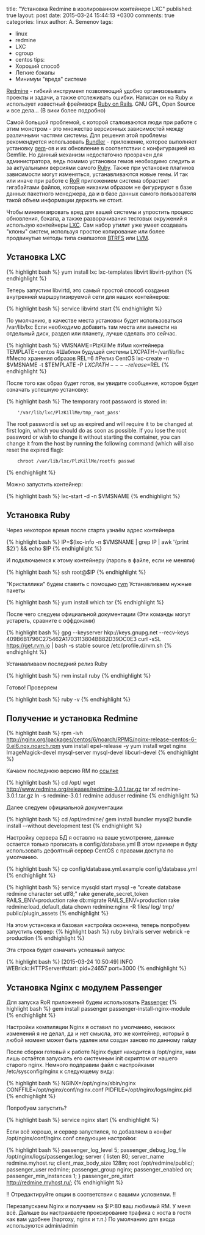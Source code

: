 title: "Установка Redmine в изолированном контейнере LXC"
published: true
layout: post
date: 2015-03-24 15:44:13 +0300
comments: true
categories: linux
author: A. Semenov
tags: 
- linux
- redmine
- LXC
- cgroup
- centos
tips:
- Хороший способ
- Легкие бэкапы
- Минимум "вреда" системе

[Redmine][l01] - гибкий инструмент позволяющий удобно организовывать проекты и задачи, а также отслеживать ошибки. Написан он на Ruby и использует известный фреймворк [Ruby on Rails][l02]. GNU GPL, Open Source и все дела... (В вики более подробно)

<!-- PELICAN_END_SUMMARY -->

Самой большой проблемой, с которой сталкиваются люди при работе с этим монстром - это множество версионных зависимостей между различными частями системы. Для решения этой проблемы рекомендуется использовать [Bundler][l03] - приложение, которое выполняет установку [gem][l04]-ов и их обновление в соответствии с конфигурацией из Gemfile. Но данный механизм недостаточно прозрачен для администратора, ведь помимо установки гемов необходимо следить и за актуальными версиями самого [Ruby][l05]. Также при установке плагинов зависимости могут изменяться, устанавливаются новые гемы. И так или иначе при работе с [RoR][l02] приложением система обрастает гигабайтами файлов, которые никаким образом не фигурируют в базе данных пакетного менеджера, да и в базе данных самого пользователя такой объем информации держать не стоит.

Чтобы минимизировать вред для вашей системы и упростить процесс обновления, бэкапа, а также разворачивания тестовых окружений я использую контейнеры [LXC][l06]. Сам набор утилит уже умеет создавать "клоны" систем, используя простое копирование или более продвинутые методы типа снапшотов [BTRFS][l07] или [LVM][l08].

## Установка LXC

{% highlight bash %}
yum install lxc lxc-templates libvirt libvirt-python
{% endhighlight %}

Теперь запустим libvirtd, это самый простой способ создания внутренней маршрутизируемой сети для наших контейнеров:

{% highlight bash %}
service libvirtd start
{% endhighlight %}

По умолчанию, в качестве места установки будет использоваться /var/lib/lxc 
Если необходимо добавить там места или вынести на отдельный диск, раздел или планету, лучше сделать это сейчас.

{% highlight bash %}
VMSNAME=PlzKillMe #Имя контейнера
TEMPLATE=centos #Шаблон будущей системы
LXCPATH=/var/lib/lxc #Место хранения образов
REL=6 #Релиз CentOS
lxc-create -n $VMSNAME -t $TEMPLATE -P $LXCPATH -- --release=$REL
{% endhighlight %}

После того как образ будет готов, вы увидите сообщение, которое будет означать успешную установку:

{% highlight bash %}
The temporary root password is stored in:

        '/var/lib/lxc/PlzKillMe/tmp_root_pass'

The root password is set up as expired and will require it to be changed
at first login, which you should do as soon as possible.  If you lose the
root password or wish to change it without starting the container, you
can change it from the host by running the following command (which will
also reset the expired flag):

        chroot /var/lib/lxc/PlzKillMe/rootfs passwd
{% endhighlight %}

Можно запустить контейнер:

{% highlight bash %}
lxc-start -d -n $VMSNAME
{% endhighlight %}

## Установка Ruby

Через некоторое время после старта узнаём адрес контейнера

{% highlight bash %}
IP=$(lxc-info -n $VMSNAME | grep IP | awk '{print $2}') && echo $IP
{% endhighlight %}

И подключаемся к этому контейнеру (пароль в файле, если не меняли)

{% highlight bash %}
ssh root@$IP
{% endhighlight %}

"Кристаллики" будем ставить с помощью [rvm][l09]
Устанавливаем нужные пакеты

{% highlight bash %}
yum install which tar
{% endhighlight %}

После чего следуем официальной документации (Эти команды могут устареть, сравните с оффдоками)

{% highlight bash %}
gpg --keyserver hkp://keys.gnupg.net --recv-keys 409B6B1796C275462A1703113804BB82D39DC0E3
сurl -sSL https://get.rvm.io | bash -s stable
source /etc/profile.d/rvm.sh
{% endhighlight %}

Устанавливаем последний релиз Ruby

{% highlight bash %}
rvm install ruby
{% endhighlight %}

Готово!
Проверяем

{% highlight bash %}
ruby -v
{% endhighlight %}

## Получение и установка Redmine

{% highlight bash %}
rpm -ivh http://nginx.org/packages/centos/6/noarch/RPMS/nginx-release-centos-6-0.el6.ngx.noarch.rpm
yum install epel-release -y
yum install wget nginx ImageMagick-devel mysql-server mysql-devel libcurl-devel
{% endhighlight %}

Качаем последнюю версию RM по [ссылке][l10]

{% highlight bash %}
cd /opt/
wget http://www.redmine.org/releases/redmine-3.0.1.tar.gz
tar xf redmine-3.0.1.tar.gz
ln -s redmine-3.0.1 redmine
adduser redmine
{% endhighlight %}

Далее следуем официальной документации

{% highlight bash %}
cd /opt/redmine/
gem install bundler mysql2
bundle install --without development test
{% endhighlight %}

Настройку сервера БД я оставлю на ваше усмотрение, данные остается только прописать в config/database.yml
В этом примере я буду использовать дефолтный сервер CentOS с правами доступа по умолчанию.

{% highlight bash %}
cp config/database.yml.example config/database.yml
{% endhighlight %}

{% highlight bash %}
service mysqld start
mysql -e "create database redmine character set utf8;"
rake generate_secret_token
RAILS_ENV=production rake db:migrate
RAILS_ENV=production rake redmine:load_default_data
chown redmine:nginx -R files/ log/ tmp/ public/plugin_assets
{% endhighlight %}

На этом установка и базовая настройка окончена, теперь попробуем запустить сервер:
{% highlight bash %}
ruby bin/rails server webrick -e production
{% endhighlight %}

Эта строка будет означать успешный запуск:

{% highlight bash %}
[2015-03-24 10:50:49] INFO  WEBrick::HTTPServer#start: pid=24657 port=3000
{% endhighlight %}

## Установка Nginx с модулем Passenger

Для запуска RoR приложений будем использовать [Passenger][l11]
{% highlight bash %}
gem install passenger
passenger-install-nginx-module
{% endhighlight %}

Настройки компиляции Nginx я оставил по умолчанию, никаких изменений я не делал, да и нет смысла, это же контейнер, который в любой момент может быть удален или создан заново по данному гайду

После сборки готовый к работе Nginx будет находится в /opt/nginx, нам лишь остаётся запускать его системным init скриптом от нашего старого nginx.
Немного подправим файл с настройками /etc/sysconfig/nginx к следующему виду:

{% highlight bash %}
NGINX=/opt/nginx/sbin/nginx
CONFFILE=/opt/nginx/conf/nginx.conf
PIDFILE=/opt/nginx/logs/nginx.pid
{% endhighlight %}

Попробуем запустить?

{% highlight bash %}
service nginx start
{% endhighlight %}

Если всё хорошо, и сервер запустился, то добавляем в конфиг /opt/nginx/conf/nginx.conf следующие настройки:

{% highlight bash %}
passenger_log_level 5;
passenger_debug_log_file /opt/nginx/logs/passenger.log;
server {
    listen       80;
    server_name  redmine.myhost.ru;
    client_max_body_size       128m;
    root /opt/redmine/public/;
    passenger_user redmine;
    passenger_group nginx;
    passenger_enabled on;
    passenger_min_instances 1;
}
passenger_pre_start http://redmine.myhost.ru/;
{% endhighlight %}

!! Отредактируйте опции в соответствии с вашими условиями. !!

Перезапускаем Nginx и получаем на $IP:80 ваш любимый RM. 
У меня всё. Дальше вы настраиваете проксирование трафика с хоста в гостя как вам удобнее (haproxy, nginx и т.п.)
По умолчанию для входа используются admin/admin 

[l01]: https://ru.wikipedia.org/wiki/Redmine
[l02]: https://ru.wikipedia.org/wiki/Ruby_on_Rails
[l03]: http://bundler.io/
[l04]: https://rubygems.org/
[l05]: https://www.ruby-lang.org/ru/
[l06]: https://linuxcontainers.org/
[l07]: https://ru.wikipedia.org/wiki/Btrfs
[l08]: https://ru.wikipedia.org/wiki/LVM
[l09]: https://rvm.io/
[l10]: http://www.redmine.org/projects/redmine/wiki/Download
[l11]: https://www.phusionpassenger.com/documentation/Users%20guide%20Nginx.html
